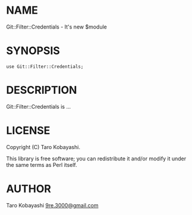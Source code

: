# NAME

Git::Filter::Credentials - It's new $module

# SYNOPSIS

    use Git::Filter::Credentials;

# DESCRIPTION

Git::Filter::Credentials is ...

# LICENSE

Copyright (C) Taro Kobayashi.

This library is free software; you can redistribute it and/or modify
it under the same terms as Perl itself.

# AUTHOR

Taro Kobayashi <9re.3000@gmail.com>

